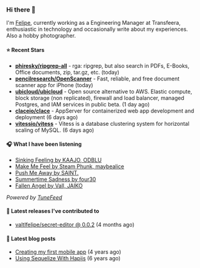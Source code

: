 ### Hi there 👋

I'm [Felipe](https://felipevm.com), currently working as a Engineering Manager at Transfeera, enthusiastic in technology and occasionally write about my experiences. Also a hobby photographer.

#### ⭐ Recent Stars
- **[phiresky/ripgrep-all](https://github.com/phiresky/ripgrep-all)** - rga: ripgrep, but also search in PDFs, E-Books, Office documents, zip, tar.gz, etc. (today)
- **[pencilresearch/OpenScanner](https://github.com/pencilresearch/OpenScanner)** - Fast, reliable, and free document scanner app for iPhone (today)
- **[ubicloud/ubicloud](https://github.com/ubicloud/ubicloud)** - Open source alternative to AWS. Elastic compute, block storage (non replicated), firewall and load balancer, managed Postgres, and IAM services in public beta. (1 day ago)
- **[claceio/clace](https://github.com/claceio/clace)** - AppServer for containerized web app development and deployment (6 days ago)
- **[vitessio/vitess](https://github.com/vitessio/vitess)** - Vitess is a database clustering system for horizontal scaling of MySQL. (6 days ago)

#### 🎧 What I have been listening
- [Sinking Feeling by KAAJO, ODBLU](https://open.spotify.com/track/3P2xBMOaRPnziqk3tV70eM)
- [Make Me Feel by Steam Phunk, maybealice](https://open.spotify.com/track/3oeTpxPTiC7mf618t37O9J)
- [Push Me Away by SAINT.](https://open.spotify.com/track/5ybfrJKD6Uw9R4BNm6cZxO)
- [Summertime Sadness by four30](https://open.spotify.com/track/4dNtnXTCeYcx2CwJyyJUL7)
- [Fallen Angel by Vall, JAIKO](https://open.spotify.com/track/0SxkdPdZ6ebgVXnHM0sNKL)

_Powered by [TuneFeed](https://tunefeed.app?ref=valtlfelipe-gh-profile)_ 

#### 🚀 Latest releases I've contributed to


- [valtlfelipe/secret-editor @ 0.0.2](https://github.com/valtlfelipe/secret-editor/releases/tag/0.0.2) (4 months ago)

#### 📄 Latest blog posts
- [Creating my first mobile app](https://felipevm.com/posts/creating-my-first-mobile-app/) (4 years ago)
- [Using Sequelize With Hapijs](https://felipevm.com/posts/using-sequelize-with-hapijs/) (6 years ago)

